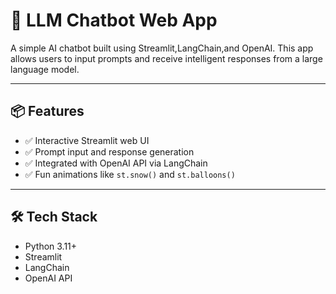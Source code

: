 # 🧠 LLM Chatbot Web App

A simple AI chatbot built using Streamlit,LangChain,and OpenAI. This app allows users to input prompts and receive intelligent responses from a large language model. 

---

## 📦 Features

- ✅ Interactive Streamlit web UI
- ✅ Prompt input and response generation
- ✅ Integrated with OpenAI API via LangChain
- ✅ Fun animations like `st.snow()` and `st.balloons()`

---

## 🛠️ Tech Stack

- Python 3.11+
- Streamlit
- LangChain
- OpenAI API
